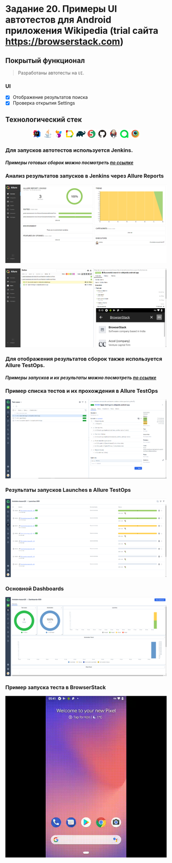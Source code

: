# Задание 20. Примеры UI автотестов для Android приложения Wikipedia (trial сайта https://browserstack.com)

## Покрытый функционал
> Разработаны автотесты на <code>UI</code>.

### UI
- [x] Отображение результатов поиска
- [x] Проверка открытия Settings

## Технологический стек

<p align="center">
<img width="6%" title="IntelliJ IDEA" src="images/logo/Intelij_IDEA.svg">
<img width="6%" title="Java" src="images/logo/Java.svg">
<img width="6%" title="Selenide" src="images/logo/Selenide.svg">
<img width="6%" title="Allure Report" src="images/logo/Allure_Report.svg">
<img width="6%" title="Gradle" src="images/logo/Gradle.svg">
<img width="6%" title="JUnit5" src="images/logo/JUnit5.svg">
<img width="6%" title="GitHub" src="images/logo/GitHub.svg">
<img width="6%" title="Jenkins" src="images/logo/Jenkins.svg">
<img width="6%" title="Allure TestOps" src="images/logo/Allure_TestOps.svg">
<img width="6%" title="BrowserStack" src="images/logo/Browserstack.svg">
</p>


### Для запусков автотестов используется Jenkins.

##### Примеры готовых сборок можно посмотреть [по ссылке](https://jenkins.autotests.cloud/job/09-Ambidre-lesson20/)

### Анализ результатов запусков в Jenkins через Allure Reports

![Jenkins_Allure_Reports](images/screens/allure_dashbord.png)

![Jenkins_Allure_Reports1](images/screens/allure_detailes.png)

### Для отображения результатов сборок также используется Allure TestOps.

##### Примеры запусков и их результаты можно посмотреть [по ссылке](https://allure.autotests.cloud/project/939/dashboards)

### Пример списка тестов и их прохождения в Allure TestOps

![Allure TestOps](images/screens/testops_detailes1.png)

### Результаты запусков Launches в Allure TestOps

![Allure_Launches](images/screens/testops_detailes.png)

### Основной Dashboards

![Allure Dashboards](images/screens/testops_dashbord.png)

### Пример запуска теста в BrowserStack

![video](images/gif/wikipedia_video.gif)
